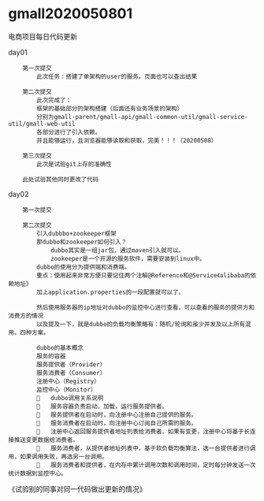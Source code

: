 # gmall2020050801
电商项目每日代码更新

day01 
        
        第一次提交
            此次任务：搭建了单架构的user的服务。页面也可以查出结果

        第二次提交
            此次完成了：
            框架的基础部分的架构搭建（后面还有业务场景的架构）
            分别为gmall-parent/gmall-api/gmall-common-util/gmall-service-util/gmall-web-util
            各部分进行了引入依赖。
            并且能够运行，且浏览器能够读取和获取，完美！！！（20200508）

        第三次提交
            此次是试验git上存的准确性

        此处试验其他同时更改了代码
        
day02
        
        第一次提交
        
        第二次提交
            引入dubbbo+zookeeper框架
            那dubbo和zookeeper如何引入？
                dubbo其实是一组jar包，通过maven引入就可以。
                zookeeper是一个开源的服务软件，需要安装到linux中。
            dubbo的使用分为提供端和消费端。
            重点：使用起来非常方便只要记住两个注解@Reference和@Service《alibaba的依赖地址》
            加上application.properties的一段配置就可以了。
            
            然后使用服务器的ip地址对dubbo的监控中心进行查看，可以查看的服务的提供方和消费方的情况
            以及提及一下，就是dubbo的负载均衡策略有：随机/轮询和虽少并发及以上所有混用。四种方案。
            
            dubbo的基本概念
            服务的容器
            服务提供者（Provider）
            服务消费者（Consumer）
            注册中心（Registry）
            监控中心（Monitor）
            	dubbo调用关系说明
            	服务容器负责启动，加载，运行服务提供者。
            	服务提供者在启动时，向注册中心注册自己提供的服务。
            	服务消费者在启动时，向注册中心订阅自己所需的服务。
            	注册中心返回服务提供者地址列表给消费者，如果有变更，注册中心将基于长连接推送变更数据给消费者。
            	服务消费者，从提供者地址列表中，基于软负载均衡算法，选一台提供者进行调用，如果调用失败，再选另一台调用。
            	服务消费者和提供者，在内存中累计调用次数和调用时间，定时每分钟发送一次统计数据到监控中心。

《试验别的同事对同一代码做出更新的情况》




